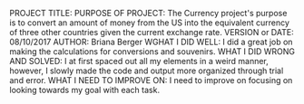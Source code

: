 PROJECT TITLE:
PURPOSE OF PROJECT: The Currency project's purpose is to convert an amount of money from the US into the equivalent currency of three other countries given the current exchange rate.
VERSION or DATE: 08/10/2017
AUTHOR: Briana Berger
WGHAT I DID WELL: I did a great job on making the calculations for conversions and souvenirs. 
WHAT I DID WRONG AND SOLVED: I at first spaced out all my elements in a weird manner, however,
I slowly made the code and output more organized through trial and error. 
WHAT I NEED TO IMPROVE ON: I need to improve on focusing on looking towards my goal with each task.
